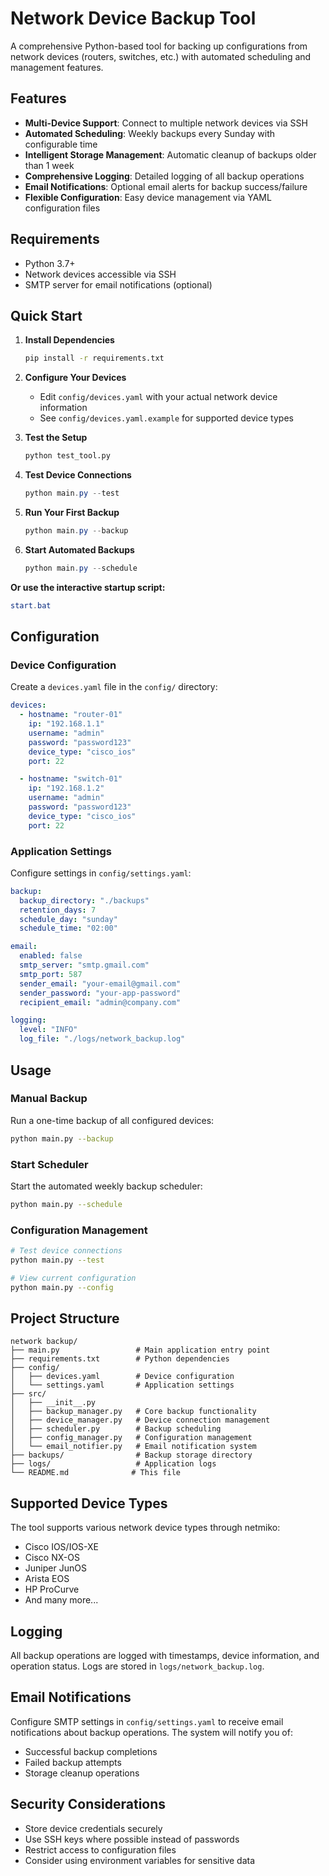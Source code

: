 # Network Device Backup Tool

A comprehensive Python-based tool for backing up configurations from network devices (routers, switches, etc.) with automated scheduling and management features.

## Features

- **Multi-Device Support**: Connect to multiple network devices via SSH
- **Automated Scheduling**: Weekly backups every Sunday with configurable time
- **Intelligent Storage Management**: Automatic cleanup of backups older than 1 week
- **Comprehensive Logging**: Detailed logging of all backup operations
- **Email Notifications**: Optional email alerts for backup success/failure
- **Flexible Configuration**: Easy device management via YAML configuration files

## Requirements

- Python 3.7+
- Network devices accessible via SSH
- SMTP server for email notifications (optional)

## Quick Start

1. **Install Dependencies**
   ```bash
   pip install -r requirements.txt
   ```

3. **Configure Your Devices**
   - Edit `config/devices.yaml` with your actual network device information
   - See `config/devices.yaml.example` for supported device types

4. **Test the Setup**
   ```bash
   python test_tool.py
   ```

5. **Test Device Connections**
   ```powershell
   python main.py --test
   ```

6. **Run Your First Backup**
   ```powershell
   python main.py --backup
   ```

7. **Start Automated Backups**
   ```powershell
   python main.py --schedule
   ```

**Or use the interactive startup script:**
```powershell
start.bat
```

## Configuration

### Device Configuration

Create a `devices.yaml` file in the `config/` directory:

```yaml
devices:
  - hostname: "router-01"
    ip: "192.168.1.1"
    username: "admin"
    password: "password123"
    device_type: "cisco_ios"
    port: 22

  - hostname: "switch-01"
    ip: "192.168.1.2"
    username: "admin"
    password: "password123"
    device_type: "cisco_ios"
    port: 22
```

### Application Settings

Configure settings in `config/settings.yaml`:

```yaml
backup:
  backup_directory: "./backups"
  retention_days: 7
  schedule_day: "sunday"
  schedule_time: "02:00"

email:
  enabled: false
  smtp_server: "smtp.gmail.com"
  smtp_port: 587
  sender_email: "your-email@gmail.com"
  sender_password: "your-app-password"
  recipient_email: "admin@company.com"

logging:
  level: "INFO"
  log_file: "./logs/network_backup.log"
```

## Usage

### Manual Backup

Run a one-time backup of all configured devices:

```bash
python main.py --backup
```

### Start Scheduler

Start the automated weekly backup scheduler:

```bash
python main.py --schedule
```

### Configuration Management

```bash
# Test device connections
python main.py --test

# View current configuration
python main.py --config
```

## Project Structure

```
network backup/
├── main.py                 # Main application entry point
├── requirements.txt        # Python dependencies
├── config/
│   ├── devices.yaml        # Device configuration
│   └── settings.yaml       # Application settings
├── src/
│   ├── __init__.py
│   ├── backup_manager.py   # Core backup functionality
│   ├── device_manager.py   # Device connection management
│   ├── scheduler.py        # Backup scheduling
│   ├── config_manager.py   # Configuration management
│   └── email_notifier.py   # Email notification system
├── backups/                # Backup storage directory
├── logs/                   # Application logs
└── README.md              # This file
```

## Supported Device Types

The tool supports various network device types through netmiko:

- Cisco IOS/IOS-XE
- Cisco NX-OS
- Juniper JunOS
- Arista EOS
- HP ProCurve
- And many more...

## Logging

All backup operations are logged with timestamps, device information, and operation status. Logs are stored in `logs/network_backup.log`.

## Email Notifications

Configure SMTP settings in `config/settings.yaml` to receive email notifications about backup operations. The system will notify you of:

- Successful backup completions
- Failed backup attempts
- Storage cleanup operations

## Security Considerations

- Store device credentials securely
- Use SSH keys where possible instead of passwords
- Restrict access to configuration files
- Consider using environment variables for sensitive data
